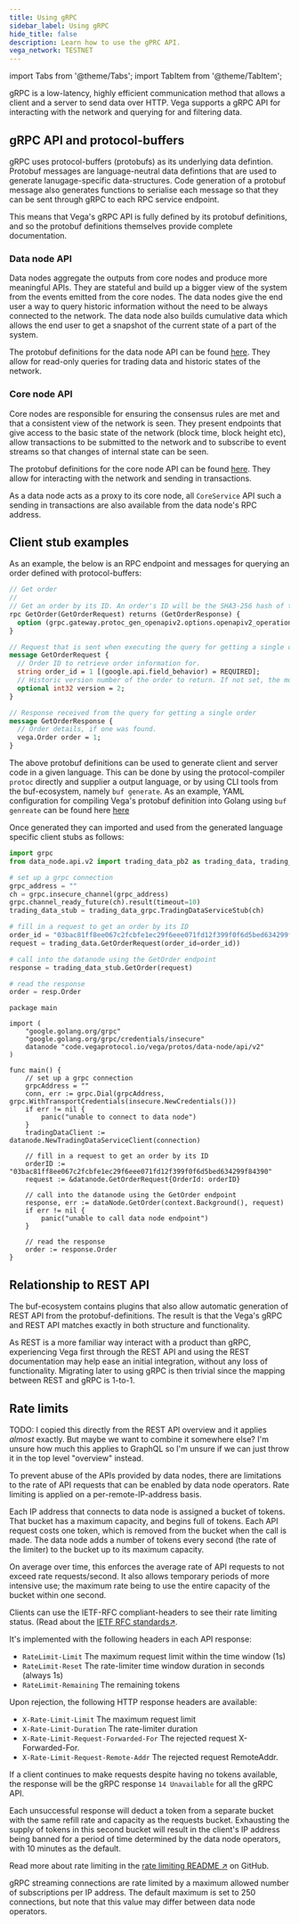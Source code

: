 ```yaml
---
title: Using gRPC
sidebar_label: Using gRPC
hide_title: false
description: Learn how to use the gPRC API.
vega_network: TESTNET
---
```

import Tabs from '@theme/Tabs';
import TabItem from '@theme/TabItem';

gRPC is a low-latency, highly efficient communication method that allows a client and a server to send data over HTTP. Vega supports a gRPC API for interacting with the network and querying for and filtering data. 

## gRPC API and protocol-buffers

gRPC uses protocol-buffers (protobufs) as its underlying data defintion. Protobuf messages are language-neutral data defintions that are used to generate lanugage-specific data-structures. Code generation of a protobuf message also generates functions to serialise each message so that they can be sent through gRPC to each RPC service endpoint.

This means that Vega's gRPC API is fully defined by its protobuf definitions, and so the protobuf definitions themselves provide complete documentation.

### Data node API
Data nodes aggregate the outputs from core nodes and produce more meaningful APIs. They are stateful and build up a bigger view of the system from the events emitted from the core nodes. The data nodes give the end user a way to query historic information without the need to be always connected to the network. The data node also builds cumulative data which allows the end user to get a snapshot of the current state of a part of the system.

The protobuf definitions for the data node API can be found [here](https://github.com/vegaprotocol/vega/blob/develop/protos/sources/data-node/api/v2/trading_data.proto). They allow for read-only queries for trading data and historic states of the network. 

### Core node API
Core nodes are responsible for ensuring the consensus rules are met and that a consistent view of the network is seen. They present endpoints that give access to the basic state of the network (block time, block height etc), allow transactions to be submitted to the network and to subscribe to event streams so that changes of internal state can be seen.

The protobuf definitions for the core node API can be found [here](https://github.com/vegaprotocol/vega/blob/develop/protos/sources/vega/api/v1/core.proto). They allow for interacting with the network and sending in transactions.

As a data node acts as a proxy to its core node, all `CoreService` API such a sending in transactions are also available from the data node's RPC address.

## Client stub examples

As an example, the below is an RPC endpoint and messages for querying an order defined with protocol-buffers:
```proto
// Get order
//
// Get an order by its ID. An order's ID will be the SHA3-256 hash of the signature that the order was submitted with
rpc GetOrder(GetOrderRequest) returns (GetOrderResponse) {
  option (grpc.gateway.protoc_gen_openapiv2.options.openapiv2_operation) = {tags: "Orders"};
}

// Request that is sent when executing the query for getting a single order
message GetOrderRequest {
  // Order ID to retrieve order information for.
  string order_id = 1 [(google.api.field_behavior) = REQUIRED];
  // Historic version number of the order to return. If not set, the most current version will be returned.
  optional int32 version = 2;
}

// Response received from the query for getting a single order
message GetOrderResponse {
  // Order details, if one was found.
  vega.Order order = 1;
}
```

The above protobuf definitions can be used to generate client and server code in a given language. This can be done by using the protocol-compiler `protoc` directly and supplier a output language, or by using CLI tools from the buf-ecosystem, namely `buf generate`. As an example, YAML configuration for compiling Vega's protobuf definition into Golang using `buf genreate` can be found here [here](https://github.com/vegaprotocol/vega/blob/develop/buf.gen.yaml)


Once generated they can imported and used from the generated language specific client stubs as follows:

<Tabs>
<TabItem value="py" label="Python">

```py
import grpc
from data_node.api.v2 import trading_data_pb2 as trading_data, trading_data_pb2_grpc as trading_data_grpc

# set up a grpc connection
grpc_address = ""
ch = grpc.insecure_channel(grpc_address)
grpc.channel_ready_future(ch).result(timeout=10)
trading_data_stub = trading_data_grpc.TradingDataServiceStub(ch)

# fill in a request to get an order by its ID
order_id = "03bac81ff8ee067c2fcbfe1ec29f6eee071fd12f399f0f6d5bed634299f84390"
request = trading_data.GetOrderRequest(order_id=order_id))

# call into the datanode using the GetOrder endpoint
response = trading_data_stub.GetOrder(request)

# read the response
order = resp.Order
```

</TabItem>

<TabItem value="go" label="Golang">

```golang
package main

import (
	"google.golang.org/grpc"
	"google.golang.org/grpc/credentials/insecure"
	datanode "code.vegaprotocol.io/vega/protos/data-node/api/v2"
)

func main() {
    // set up a grpc connection
    grpcAddress = ""
    conn, err := grpc.Dial(grpcAddress, grpc.WithTransportCredentials(insecure.NewCredentials()))
    if err != nil {
        panic("unable to connect to data node")
    }
    tradingDataClient := datanode.NewTradingDataServiceClient(connection)

    // fill in a request to get an order by its ID
    orderID := "03bac81ff8ee067c2fcbfe1ec29f6eee071fd12f399f0f6d5bed634299f84390"
    request := &datanode.GetOrderRequest{OrderId: orderID}

    // call into the datanode using the GetOrder endpoint
    response, err := dataNode.GetOrder(context.Background(), request)
    if err != nil {
        panic("unable to call data node endpoint")
    }

    // read the response
    order := response.Order
}
```

</TabItem>

</Tabs>

## Relationship to REST API

The buf-ecosystem contains plugins that also allow automatic generation of REST API from the protobuf-definitions. The result is that the Vega's gRPC and REST API matches exactly in both structure and functionality.

As REST is a more familiar way interact with a product than gRPC, experiencing Vega first through the REST API and using the REST documentation may help ease an initial integration, without any loss of functionality. Migrating later to using gRPC is then trivial since the mapping between REST and gRPC is 1-to-1.

## Rate limits 

TODO: I copied this directly from the REST API overview and it applies *almost* exactly. But maybe we want to combine it somewhere else? I'm unsure how much this applies to GraphQL so I'm unsure if we can just throw it in the top level "overview" instead.

To prevent abuse of the APIs provided by data nodes, there are limitations to the rate of API requests that can be enabled by data node operators. Rate limiting is applied on a per-remote-IP-address basis.

Each IP address that connects to data node is assigned a bucket of tokens. That bucket has a maximum capacity, and begins full of tokens. Each API request costs one token, which is removed from the bucket when the call is made. The data node adds a number of tokens every second (the rate of the limiter) to the bucket up to its maximum capacity.

On average over time, this enforces the average rate of API requests to not exceed rate requests/second. It also allows temporary periods of more intensive use; the maximum rate being to use the entire capacity of the bucket within one second.

Clients can use the IETF-RFC compliant-headers to see their rate limiting status. (Read about the [IETF RFC standards↗](https://datatracker.ietf.org/doc/html/draft-ietf-httpapi-ratelimit-headers). 

It's implemented with the following headers in each API response:
* `RateLimit-Limit` The maximum request limit within the time window (1s)
* `RateLimit-Reset` The rate-limiter time window duration in seconds (always 1s)
* `RateLimit-Remaining` The remaining tokens

Upon rejection, the following HTTP response headers are available:
* `X-Rate-Limit-Limit` The maximum request limit
* `X-Rate-Limit-Duration` The rate-limiter duration
* `X-Rate-Limit-Request-Forwarded-For` The rejected request X-Forwarded-For.
* `X-Rate-Limit-Request-Remote-Addr` The rejected request RemoteAddr.

If a client continues to make requests despite having no tokens available, the response will be the gRPC response `14 Unavailable` for all the gRPC API.

Each unsuccessful response will deduct a token from a separate bucket with the same refill rate and capacity as the requests bucket. Exhausting the supply of tokens in this second bucket will result in the client's IP address being banned for a period of time determined by the data node operators, with 10 minutes as the default.

Read more about rate limiting in the [rate limiting README ↗](https://github.com/vegaprotocol/vega/blob/develop/datanode/ratelimit/README.md) on GitHub.

gRPC streaming connections are rate limited by a maximum allowed number of subscriptions per IP address. The default maximum is set to 250 connections, but note that this value may differ between data node operators.
